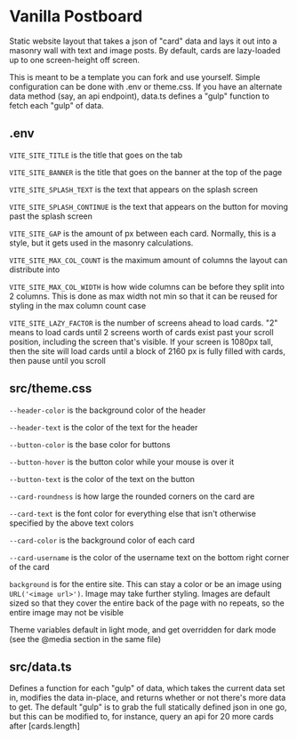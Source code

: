 # Vanilla Postboard

Static website layout that takes a json of "card" data and lays it out into a masonry wall with text and image posts. By default, cards are lazy-loaded up to one screen-height off screen.

This is meant to be a template you can fork and use yourself. Simple configuration can be done with .env or theme.css. If you have an alternate data method (say, an api endpoint), data.ts defines a "gulp" function to fetch each "gulp" of data.

## .env

`VITE_SITE_TITLE` is the title that goes on the tab

`VITE_SITE_BANNER` is the title that goes on the banner at the top of the page

`VITE_SITE_SPLASH_TEXT` is the text that appears on the splash screen

`VITE_SITE_SPLASH_CONTINUE` is the text that appears on the button for moving past the splash screen

`VITE_SITE_GAP` is the amount of px between each card. Normally, this is a style, but it gets used in the masonry calculations.

`VITE_SITE_MAX_COL_COUNT` is the maximum amount of columns the layout can distribute into

`VITE_SITE_MAX_COL_WIDTH` is how wide columns can be before they split into 2 columns. This is done as max width not min so that it can be reused for styling in the max column count case

`VITE_SITE_LAZY_FACTOR` is the number of screens ahead to load cards. "2" means to load cards until 2 screens worth of cards exist past your scroll position, including the screen that's visible. If your screen is 1080px tall, then the site will load cards until a block of 2160 px is fully filled with cards, then pause until you scroll

## src/theme.css

`--header-color` is the background color of the header

`--header-text` is the color of the text for the header

`--button-color` is the base color for buttons

`--button-hover` is the button color while your mouse is over it

`--button-text` is the color of the text on the button

`--card-roundness` is how large the rounded corners on the card are

`--card-text` is the font color for everything else that isn't otherwise specified by the above text colors

`--card-color` is the background color of each card

`--card-username` is the color of the username text on the bottom right corner of the card

`background` is for the entire site. This can stay a color or be an image using `URL('<image url>')`. Image may take further styling. Images are default sized so that they cover the entire back of the page with no repeats, so the entire image may not be visible

Theme variables default in light mode, and get overridden for dark mode (see the @media section in the same file)

## src/data.ts

Defines a function for each "gulp" of data, which takes the current data set in, modifies the data in-place, and returns whether or not there's more data to get. The default "gulp" is to grab the full statically defined json in one go, but this can be modified to, for instance, query an api for 20 more cards after \[cards.length\]

